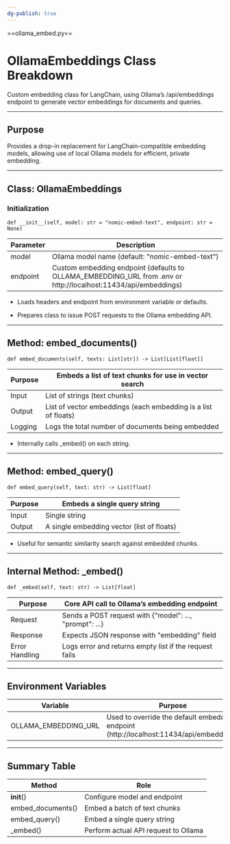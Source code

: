 ```yaml
---
dg-publish: true
---
```


==ollama_embed.py==

  

# **OllamaEmbeddings Class Breakdown**

  

Custom embedding class for LangChain, using Ollama’s /api/embeddings endpoint to generate vector embeddings for documents and queries.

---

## **Purpose**

  

Provides a drop-in replacement for LangChain-compatible embedding models, allowing use of local Ollama models for efficient, private embedding.

---

## **Class: OllamaEmbeddings**

  

### **Initialization**

```
def __init__(self, model: str = "nomic-embed-text", endpoint: str = None)
```

|**Parameter**|**Description**|
|---|---|
|model|Ollama model name (default: "nomic-embed-text")|
|endpoint|Custom embedding endpoint (defaults to OLLAMA_EMBEDDING_URL from .env or http://localhost:11434/api/embeddings)|

- Loads headers and endpoint from environment variable or defaults.
    
- Prepares class to issue POST requests to the Ollama embedding API.
    

---

## **Method: embed_documents()**

```
def embed_documents(self, texts: List[str]) -> List[List[float]]
```

| **Purpose** | **Embeds a list of text chunks for use in vector search**      |
| ----------- | -------------------------------------------------------------- |
| Input       | List of strings (text chunks)                                  |
| Output      | List of vector embeddings (each embedding is a list of floats) |
| Logging     | Logs the total number of documents being embedded              |

- Internally calls _embed() on each string.
    

---

## **Method: embed_query()**

```
def embed_query(self, text: str) -> List[float]
```

|**Purpose**|**Embeds a single query string**|
|---|---|
|Input|Single string|
|Output|A single embedding vector (list of floats)|

- Useful for semantic similarity search against embedded chunks.
    

---

## **Internal Method: _embed()**

```
def _embed(self, text: str) -> List[float]
```

|**Purpose**|**Core API call to Ollama’s embedding endpoint**|
|---|---|
|Request|Sends a POST request with {"model": ..., "prompt": ...}|
|Response|Expects JSON response with "embedding" field|
|Error Handling|Logs error and returns empty list if the request fails|

---

## **Environment Variables**

|**Variable**|**Purpose**|
|---|---|
|OLLAMA_EMBEDDING_URL|Used to override the default embedding endpoint (http://localhost:11434/api/embeddings)|

---

## **Summary Table**

|**Method**|**Role**|
|---|---|
|__init__()|Configure model and endpoint|
|embed_documents()|Embed a batch of text chunks|
|embed_query()|Embed a single query string|
|_embed()|Perform actual API request to Ollama|
